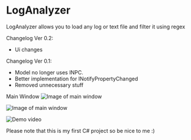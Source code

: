 LogAnalyzer
==========

LogAnalyzer allows you to load any log or text file and filter it using regex

Changelog Ver 0.2:
* Ui changes

Changelog Ver 0.1:
* Model no longer uses INPC.
* Better implementation for INotifyPropertyChanged
* Removed unnecessary stuff


Main Window
![Image of main window](http://i.imgur.com/gnQjIVV.png)

![Image of main window](http://i.imgur.com/aWmDCPi.png)

![Demo video](http://zippy.gfycat.com/OddballShallowAfricangroundhornbill.gif)

Please note that this is my first C# project so be nice to me :)
